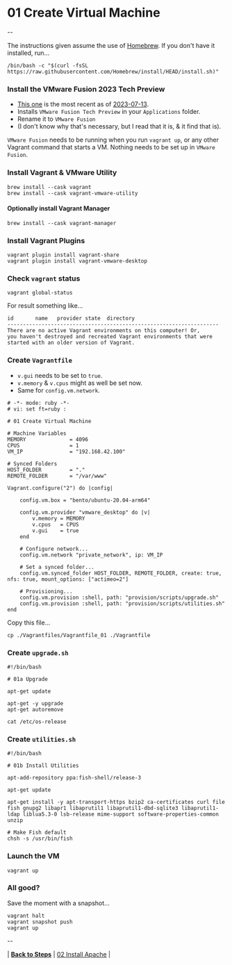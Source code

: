 # 01 Create Virtual Machine

--

The instructions given assume the use of [Homebrew](https://brew.sh). If you don't have it installed, run...

```
/bin/bash -c "$(curl -fsSL https://raw.githubusercontent.com/Homebrew/install/HEAD/install.sh)"
```

### Install the VMware Fusion 2023 Tech Preview

* [This one](https://customerconnect.vmware.com/downloads/get-download?downloadGroup=FUS-TP2023) is the most recent as of [2023-07-13](https://blogs.vmware.com/teamfusion/2023/07/vmware-fusion-2023-tech-preview.html).
* Installs `VMware Fusion Tech Preview` in your `Applications` folder.
* Rename it to `VMware Fusion`
* (I don't know why that's necessary, but I read that it is, & it find that is).

`VMware Fusion` needs to be running when you run `vagrant up`, or any other Vagrant command that starts a VM. Nothing needs to be set up in `VMware Fusion`.

### Install Vagrant & VMware Utility

```
brew install --cask vagrant
brew install --cask vagrant-vmware-utility
```

#### Optionally install Vagrant Manager

```
brew install --cask vagrant-manager
```

### Install Vagrant Plugins

```
vagrant plugin install vagrant-share
vagrant plugin install vagrant-vmware-desktop
```

### Check `vagrant` status

```
vagrant global-status
```

For result something like...

```
id       name   provider state  directory
--------------------------------------------------------------------
There are no active Vagrant environments on this computer! Or,
you haven't destroyed and recreated Vagrant environments that were
started with an older version of Vagrant.
```

### Create `Vagrantfile`

* `v.gui` needs to be set to `true`.
* `v.memory` & `v.cpus` might as well be set now.
* Same for `config.vm.network`.

```
# -*- mode: ruby -*-
# vi: set ft=ruby :

# 01 Create Virtual Machine

# Machine Variables
MEMORY              = 4096
CPUS                = 1
VM_IP               = "192.168.42.100"

# Synced Folders
HOST_FOLDER         = "."
REMOTE_FOLDER       = "/var/www"

Vagrant.configure("2") do |config|

	config.vm.box = "bento/ubuntu-20.04-arm64"

	config.vm.provider "vmware_desktop" do |v|
		v.memory = MEMORY
		v.cpus   = CPUS
		v.gui    = true
	end

	# Configure network...
	config.vm.network "private_network", ip: VM_IP

	# Set a synced folder...
	config.vm.synced_folder HOST_FOLDER, REMOTE_FOLDER, create: true, nfs: true, mount_options: ["actimeo=2"]

	# Provisioning...
	config.vm.provision :shell, path: "provision/scripts/upgrade.sh"
	config.vm.provision :shell, path: "provision/scripts/utilities.sh"
end
```

Copy this file...

```
cp ./Vagrantfiles/Vagrantfile_01 ./Vagrantfile
```

### Create `upgrade.sh`

```
#!/bin/bash

# 01a Upgrade

apt-get update

apt-get -y upgrade
apt-get autoremove

cat /etc/os-release
```

### Create `utilities.sh`

```
#!/bin/bash

# 01b Install Utilities

apt-add-repository ppa:fish-shell/release-3

apt-get update

apt-get install -y apt-transport-https bzip2 ca-certificates curl file fish gnupg2 libapr1 libaprutil1 libaprutil1-dbd-sqlite3 libaprutil1-ldap liblua5.3-0 lsb-release mime-support software-properties-common unzip

# Make Fish default
chsh -s /usr/bin/fish
```

### Launch the VM

```
vagrant up
```

### All good?

Save the moment with a snapshot...

```
vagrant halt
vagrant snapshot push
vagrant up
```

--

<!-- 01 Create the Virtual Machine -->
| [**Back to Steps**](../README.md)
| [02 Install Apache](./02_Install_Apache.md)
|
